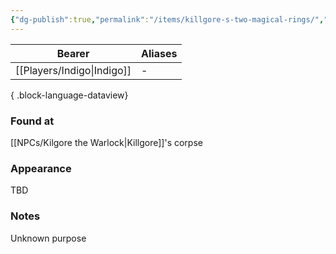 ```yaml
---
{"dg-publish":true,"permalink":"/items/killgore-s-two-magical-rings/","tags":["item"],"dgShowLocalGraph":true,"noteIcon":"item","created":"2024-01-06T01:05:55.311+01:00","updated":"2024-01-10T00:12:59.689+01:00"}
---
```


| Bearer     | Aliases |
| ---------- | ------- |
| [[Players/Indigo\|Indigo]] | \-      |

{ .block-language-dataview}
### Found at
[[NPCs/Kilgore the Warlock\|Killgore]]'s corpse
### Appearance
TBD
### Notes
Unknown purpose 